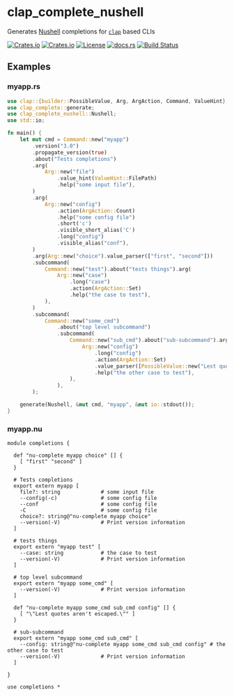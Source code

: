 # clap_complete_nushell

Generates [Nushell](https://github.com/nushell/nushell) completions for [`clap`](https://github.com/clap-rs/clap) based CLIs

[![Crates.io](https://img.shields.io/crates/v/clap_complete_nushell)](https://crates.io/crates/clap_complete_nushell)
[![Crates.io](https://img.shields.io/crates/d/clap_complete_nushell)](https://crates.io/crates/clap_complete_nushell)
[![License](https://img.shields.io/github/license/nibon7/clap_complete_nushell)](LICENSE)
[![docs.rs](https://img.shields.io/docsrs/clap_complete_nushell)](https://docs.rs/clap_complete_nushell)
[![Build Status](https://img.shields.io/github/workflow/status/nibon7/clap_complete_nushell/CI/master)](https://github.com/nibon7/clap_complete_nushell/actions/workflows/ci.yaml?query=branch%3Amaster)

## Examples

### myapp.rs

```rust
use clap::{builder::PossibleValue, Arg, ArgAction, Command, ValueHint};
use clap_complete::generate;
use clap_complete_nushell::Nushell;
use std::io;

fn main() {
    let mut cmd = Command::new("myapp")
        .version("3.0")
        .propagate_version(true)
        .about("Tests completions")
        .arg(
            Arg::new("file")
                .value_hint(ValueHint::FilePath)
                .help("some input file"),
        )
        .arg(
            Arg::new("config")
                .action(ArgAction::Count)
                .help("some config file")
                .short('c')
                .visible_short_alias('C')
                .long("config")
                .visible_alias("conf"),
        )
        .arg(Arg::new("choice").value_parser(["first", "second"]))
        .subcommand(
            Command::new("test").about("tests things").arg(
                Arg::new("case")
                    .long("case")
                    .action(ArgAction::Set)
                    .help("the case to test"),
            ),
        )
        .subcommand(
            Command::new("some_cmd")
                .about("top level subcommand")
                .subcommand(
                    Command::new("sub_cmd").about("sub-subcommand").arg(
                        Arg::new("config")
                            .long("config")
                            .action(ArgAction::Set)
                            .value_parser([PossibleValue::new("Lest quotes aren't escaped.")])
                            .help("the other case to test"),
                    ),
                ),
        );

    generate(Nushell, &mut cmd, "myapp", &mut io::stdout());
}
```

### myapp.nu

```nu
module completions {

  def "nu-complete myapp choice" [] {
    [ "first" "second" ]
  }

  # Tests completions
  export extern myapp [
    file?: string             # some input file
    --config(-c)              # some config file
    --conf                    # some config file
    -C                        # some config file
    choice?: string@"nu-complete myapp choice"
    --version(-V)             # Print version information
  ]

  # tests things
  export extern "myapp test" [
    --case: string            # the case to test
    --version(-V)             # Print version information
  ]

  # top level subcommand
  export extern "myapp some_cmd" [
    --version(-V)             # Print version information
  ]

  def "nu-complete myapp some_cmd sub_cmd config" [] {
    [ "\"Lest quotes aren't escaped.\"" ]
  }

  # sub-subcommand
  export extern "myapp some_cmd sub_cmd" [
    --config: string@"nu-complete myapp some_cmd sub_cmd config" # the other case to test
    --version(-V)             # Print version information
  ]

}

use completions *
```
